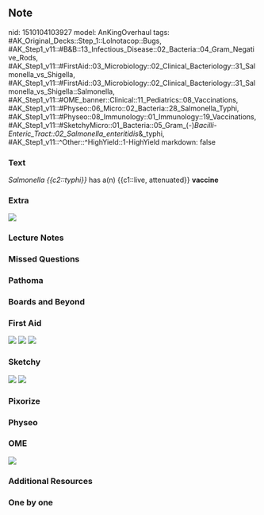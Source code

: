 ## Note
nid: 1510104103927
model: AnKingOverhaul
tags: #AK_Original_Decks::Step_1::Lolnotacop::Bugs, #AK_Step1_v11::#B&B::13_Infectious_Disease::02_Bacteria::04_Gram_Negative_Rods, #AK_Step1_v11::#FirstAid::03_Microbiology::02_Clinical_Bacteriology::31_Salmonella_vs_Shigella, #AK_Step1_v11::#FirstAid::03_Microbiology::02_Clinical_Bacteriology::31_Salmonella_vs_Shigella::Salmonella, #AK_Step1_v11::#OME_banner::Clinical::11_Pediatrics::08_Vaccinations, #AK_Step1_v11::#Physeo::06_Micro::02_Bacteria::28_Salmonella_Typhi, #AK_Step1_v11::#Physeo::08_Immunology::01_Immunology::19_Vaccinations, #AK_Step1_v11::#SketchyMicro::01_Bacteria::05_Gram_(-)_Bacilli_-_Enteric_Tract::02_Salmonella_enteritidis_&_typhi, #AK_Step1_v11::^Other::^HighYield::1-HighYield
markdown: false

### Text
<i>Salmonella</i> <i>{{c2::typhi}}</i> has a(n) {{c1::live,
attenuated}} <b>vaccine</b>

### Extra
<img src="paste-95167885345255.jpg">

### Lecture Notes


### Missed Questions


### Pathoma


### Boards and Beyond


### First Aid
<img src="tmpsj1krhcc.png"> <img src="tmp1ut5brro.png"> <img src=
"tmpruwstlwj.png">

### Sketchy
<img src="paste-17888538787843.jpg"> <img src=
"paste-b077979bf4b434cbbabac2f64033432b3480d937.png">

### Pixorize


### Physeo


### OME
<div class="ome-widget">
  <a href=
  "https://onlinemeded.org/spa/pediatrics/vaccinations/acquire?ref=anki">
  <img src="_OME_AnkiFlashcards_Lesson_1.png"></a>
</div>

### Additional Resources


### One by one

